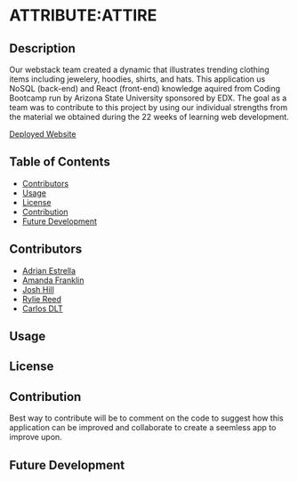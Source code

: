 # ATTRIBUTE:ATTIRE

## Description

Our webstack team created a dynamic that illustrates trending clothing items including jewelery, hoodies, shirts, and hats.
This application us NoSQL (back-end) and React (front-end) knowledge aquired from Coding Bootcamp run by Arizona State University sponsored by EDX. 
The goal as a team was to contribute to this project by using our individual strengths from the material we obtained during the 22 weeks of learning web development.

[Deployed Website]()

## Table of Contents

- [Contributors](#contributors)
- [Usage](#usage)
- [License](#license)
- [Contribution](#contribution)
- [Future Development](#future-development)

## Contributors

- [Adrian Estrella](https://github.com/aestrella0140)
- [Amanda Franklin](https://github.com/franklinamanda34)
- [Josh Hill](https://github.com/JoshHill1)
- [Rylie Reed](https://github.com/rlreed13)
- [Carlos DLT](https://github.com/crlsedlt42)

## Usage



## License



## Contribution

Best way to contribute will be to comment on the code to suggest how this application can be improved and collaborate to create a seemless app to improve upon.

## Future Development

